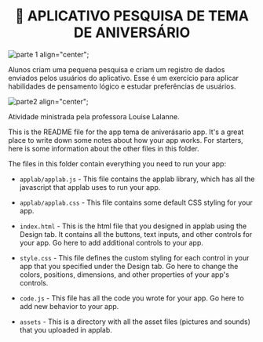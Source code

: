 <h1 align="center">🍰 APLICATIVO PESQUISA DE TEMA DE ANIVERSÁRIO</h1>

![parte 1 align="center"](https://user-images.githubusercontent.com/100588945/160302622-b2661fc1-9957-4318-9f61-291797f39003.gif);

Alunos criam uma pequena pesquisa e criam um registro de dados enviados pelos usuários do aplicativo. Esse é um exercício para aplicar habilidades de pensamento lógico e estudar preferências de usuários.

![parte2 align="center"](https://user-images.githubusercontent.com/100588945/160302607-e77909b7-62e1-4417-8d14-aa6387e8c4b7.gif);

Atividade ministrada pela professora Louise Lalanne.

This is the README file for the app tema de aniverásario app. It's a great place to write 
down some notes about how your app works. For starters, here is some information
about the other files in this folder.

The files in this folder contain everything you need to run your app:

* `applab/applab.js` - This file contains the applab library, which has all the
  javascript that applab uses to run your app.

* `applab/applab.css` - This file contains some default CSS styling for your app.

* `index.html` - This is the html file that you designed in applab using the
  Design tab. It contains all the buttons, text inputs, and other controls for
  your app. Go here to add additional controls to your app.

* `style.css` - This file defines the custom styling for each control in your
  app that you specified under the Design tab. Go here to change the colors,
  positions, dimensions, and other properties of your app's controls.

* `code.js` - This file has all the code you wrote for your app. Go here to add
  new behavior to your app.

* `assets` - This is a directory with all the asset files (pictures and sounds)
  that you uploaded in applab.
